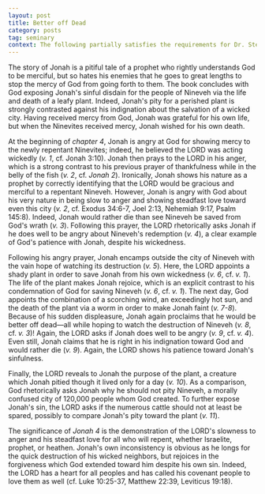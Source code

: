 ```yaml
---
layout: post
title: Better off Dead
category: posts
tag: seminary
context: The following partially satisfies the requirements for Dr. Steven McKinion's Biblical Hermeneutics class at Southeastern Baptist Theological Seminary.
---
```


The story of Jonah is a pitiful tale of a prophet who rightly understands God to be merciful, but so hates his enemies that he goes to great lengths to stop the mercy of God from going forth to them. The book concludes with God exposing Jonah's sinful disdain for the people of Nineveh via the life and death of a leafy plant. Indeed, Jonah's pity for a perished plant is strongly contrasted against his indignation about the salvation of a wicked city. Having received mercy from God, Jonah was grateful for his own life, but when the Ninevites received mercy, Jonah wished for his own death.

At the beginning of <cite class="bibleref" title="Jonah 4">chapter 4</cite>, Jonah is angry at God for showing mercy to the newly repentant Ninevites; indeed, he believed the LORD was acting wickedly (<cite class="bibleref" title="Jonah 4:1">v. 1</cite>, cf. Jonah 3:10). Jonah then prays to the LORD in his anger, which is a strong contrast to his previous prayer of thankfulness while in the belly of the fish (<cite class="bibleref" title="Jonah 4:2">v. 2</cite>, cf. <cite class="bibleref" title="Jonah 2">Jonah 2</cite>). Ironically, Jonah shows his nature as a prophet by correctly identifying that the LORD would be gracious and merciful to a repentant Nineveh. However, Jonah is angry with God about his very nature in being slow to anger and showing steadfast love toward even this city (<cite class="bibleref" title="Jonah 4:2">v. 2</cite>, cf. Exodus 34:6-7, Joel 2:13, Nehemiah 9:17, Psalm 145:8). Indeed, Jonah would rather die than see Nineveh be saved from God's wrath (<cite class="bibleref" title="Jonah 4:3">v. 3</cite>). Following this prayer, the LORD rhetorically asks Jonah if he does well to be angry about Nineveh's redemption (<cite class="bibleref" title="Jonah 4:4">v. 4</cite>), a clear example of God's patience with Jonah, despite his wickedness.

Following his angry prayer, Jonah encamps outside the city of Nineveh with the vain hope of watching its destruction (<cite class="bibleref" title="Jonah 4:5">v. 5</cite>). Here, the LORD appoints a shady plant in order to save Jonah from his own wickedness (<cite class="bibleref" title="Jonah 4:6">v. 6</cite>, cf. <cite class="bibleref" title="Jonah 4:1">v. 1</cite>). The life of the plant makes Jonah rejoice, which is an explicit contrast to his condemnation of God for saving Nineveh (<cite class="bibleref" title="Jonah 4:6">v. 6</cite>, cf. <cite class="bibleref" title="Jonah 4:1">v. 1</cite>). The next day, God appoints the combination of a scorching wind, an exceedingly hot sun, and the death of the plant via a worm in order to make Jonah faint (<cite class="bibleref" title="Jonah 4:7-8">v. 7-8</cite>). Because of his sudden displeasure, Jonah again proclaims that he would be better off dead—all while hoping to watch the destruction of Nineveh (<cite class="bibleref" title="Jonah 4:8">v. 8</cite>, cf. <cite class="bibleref" title="Jonah 4:3">v. 3</cite>)! Again, the LORD asks if Jonah does well to be angry (<cite class="bibleref" title="Jonah 4:9">v. 9</cite>, cf. <cite class="bibleref" title="Jonah 4:4">v. 4</cite>). Even still, Jonah claims that he is right in his indignation toward God and would rather die (<cite class="bibleref" title="Jonah 4:9">v. 9</cite>). Again, the LORD shows his patience toward Jonah's sinfulness.

Finally, the LORD reveals to Jonah the purpose of the plant, a creature which Jonah pitied though it lived only for a day (<cite class="bibleref" title="Jonah 4:10">v. 10</cite>). As a comparison, God rhetorically asks Jonah why he should not pity Nineveh, a morally confused city of 120,000 people whom God created. To further expose Jonah's sin, the LORD asks if the numerous cattle should not at least be spared, possibly to compare Jonah's pity toward the plant (<cite class="bibleref" title="Jonah 4:11">v. 11</cite>).

The significance of <cite class="bibleref" title="Jonah 4">Jonah 4</cite> is the demonstration of the LORD's slowness to anger and his steadfast love for all who will repent, whether Israelite, prophet, or heathen. Jonah's own inconsistency is obvious as he longs for the quick destruction of his wicked neighbors, but rejoices in the forgiveness which God extended toward him despite his own sin. Indeed, the LORD has a heart for all peoples and has called his covenant people to love them as well (cf. Luke 10:25-37, Matthew 22:39, Leviticus 19:18).
